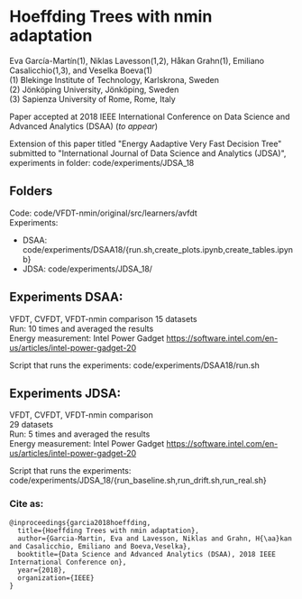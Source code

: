 # Hoeffding Trees with nmin adaptation
Eva García-Martín(1), Niklas Lavesson(1,2), Håkan Grahn(1), Emiliano Casalicchio(1,3), and Veselka Boeva(1)    
 (1) Blekinge Institute of Technology, Karlskrona, Sweden  
 (2) Jönköping University, Jönköping, Sweden  
 (3) Sapienza University of Rome, Rome, Italy  

Paper accepted at 2018 IEEE International Conference on Data Science and Advanced Analytics (DSAA) (*to appear*)  

Extension of this paper titled "Energy Aadaptive Very Fast Decision Tree" submitted to "International Journal of Data Science and Analytics (JDSA)", experiments in folder: code/experiments/JDSA_18

## Folders
Code:    code/VFDT-nmin/original/src/learners/avfdt  
Experiments: 
* DSAA: code/experiments/DSAA18/{run.sh,create_plots.ipynb,create_tables.ipynb}
* JDSA: code/experiments/JDSA_18/  

## Experiments DSAA:
VFDT, CVFDT, VFDT-nmin comparison
15 datasets  
Run: 10 times and averaged the results  
Energy measurement: Intel Power Gadget https://software.intel.com/en-us/articles/intel-power-gadget-20

Script that runs the experiments: code/experiments/DSAA18/run.sh

## Experiments JDSA:
VFDT, CVFDT, VFDT-nmin comparison  
29 datasets  
Run: 5 times and averaged the results   
Energy measurement: Intel Power Gadget https://software.intel.com/en-us/articles/intel-power-gadget-20

Script that runs the experiments: code/experiments/JDSA_18/{run_baseline.sh,run_drift.sh,run_real.sh}


### Cite as:
```
@inproceedings{garcia2018hoeffding,  
  title={Hoeffding Trees with nmin adaptation},  
  author={Garcia-Martin, Eva and Lavesson, Niklas and Grahn, H{\aa}kan and Casalicchio, Emiliano and Boeva,Veselka},  
  booktitle={Data Science and Advanced Analytics (DSAA), 2018 IEEE International Conference on},  
  year={2018},  
  organization={IEEE}  
}
```
